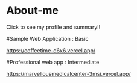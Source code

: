 # About-me
Click to see my profile and summary!!

#Sample Web Application : Basic

https://coffeetime-d6x6.vercel.app/

#Professional web app : Intermediate

https://marvellousmedicalcenter-3msi.vercel.app/
